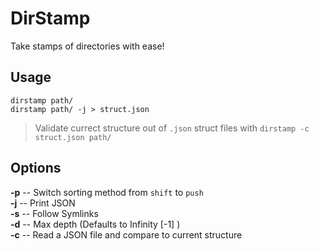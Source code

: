 ﻿
# DirStamp  
Take stamps of directories with ease!  
  
## Usage  
`dirstamp path/`  
`dirstamp path/ -j > struct.json`  
  
> Validate currect structure out of `.json` struct files with `dirstamp -c struct.json path/`  

## Options  
**-p** -- Switch sorting method from `shift` to `push`  
**-j** -- Print JSON  
**-s** -- Follow Symlinks  
**-d** -- Max depth (Defaults to Infinity [-1] )  
**-c** -- Read a JSON file and compare to current structure  
